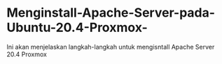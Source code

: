 # Menginstall-Apache-Server-pada-Ubuntu-20.4-Proxmox-
Ini akan menjelaskan langkah-langkah untuk mengisntall Apache Server 20.4 Proxmox

